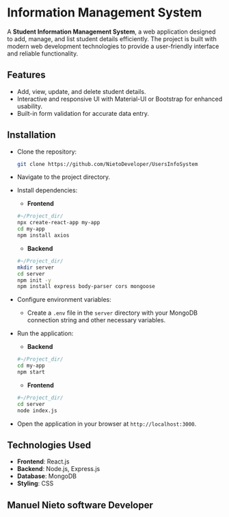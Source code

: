 # Information Management System

A **Student Information Management System**, a web application designed to add, manage, and list student details efficiently. The project is built with modern web development technologies to provide a user-friendly interface and reliable functionality.

## Features

-   Add, view, update, and delete student details.
-   Interactive and responsive UI with Material-UI or Bootstrap for enhanced usability.
-   Built-in form validation for accurate data entry.

## Installation

 - Clone the repository:
   ```bash
   git clone https://github.com/NietoDeveloper/UsersInfoSystem
 - Navigate to the project directory.
 - Install dependencies:
	- **Frontend**
	```bash
	#~/Project_dir/
	npx create-react-app my-app
	cd my-app
	npm install axios
	```
	 - **Backend**
	 ```bash
	 #~/Project_dir/
	 mkdir server
	 cd server
	 npm init -y
	 npm install express body-parser cors mongoose
	 ```
 - Configure environment variables:

   -  Create a  `.env`  file in the  `server`  directory with your MongoDB connection string and other necessary variables.
 
 - Run the application:

   - **Backend**
   ```bash
   #~/Project_dir/
   cd my-app
   npm start
   ```
   - **Frontend**
   ```bash
   #~/Project_dir/
   cd server
   node index.js
   ```
 - Open the application in your browser at `http://localhost:3000`.

## Technologies Used

-   **Frontend**: React.js
-   **Backend**: Node.js, Express.js
-   **Database**: MongoDB
-   **Styling**: CSS


## Manuel Nieto software Developer
